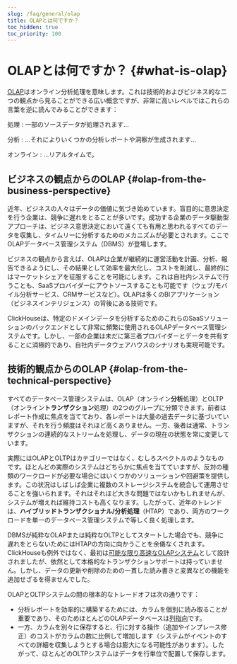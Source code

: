 ```yaml
---
slug: /faq/general/olap
title: OLAPとは何ですか？
toc_hidden: true
toc_priority: 100
---
```


# OLAPとは何ですか？ {#what-is-olap}

[OLAP](https://en.wikipedia.org/wiki/Online_analytical_processing)はオンライン分析処理を意味します。これは技術的およびビジネス的な二つの観点から見ることができる広い概念ですが、非常に高いレベルではこれらの言葉を逆に読んでみることができます：

処理
:   一部のソースデータが処理されます…

分析
:   …それによりいくつかの分析レポートや洞察が生成されます…

オンライン
:   …リアルタイムで。

## ビジネスの観点からのOLAP {#olap-from-the-business-perspective}

近年、ビジネスの人々はデータの価値に気づき始めています。盲目的に意思決定を行う企業は、競争に遅れをとることが多いです。成功する企業のデータ駆動型アプローチは、ビジネス意思決定において遠くても有用と思われるすべてのデータを収集し、タイムリーに分析するためのメカニズムが必要とされます。ここでOLAPデータベース管理システム（DBMS）が登場します。

ビジネスの観点から言えば、OLAPは企業が継続的に運営活動を計画、分析、報告できるようにし、その結果として効率を最大化し、コストを削減し、最終的にはマーケットシェアを征服することを可能にします。これは自社内システムで行うことも、SaaSプロバイダーにアウトソースすることも可能です（ウェブ/モバイル分析サービス、CRMサービスなど）。OLAPは多くのBIアプリケーション（ビジネスインテリジェンス）の背後にある技術です。

ClickHouseは、特定のドメインデータを分析するためのこれらのSaaSソリューションのバックエンドとして非常に頻繁に使用されるOLAPデータベース管理システムです。しかし、一部の企業は未だに第三者プロバイダーとデータを共有することに消極的であり、自社内データウェアハウスのシナリオも実現可能です。

## 技術的観点からのOLAP {#olap-from-the-technical-perspective}

すべてのデータベース管理システムは、OLAP（オンライン**分析**処理）とOLTP（オンライン**トランザクション**処理）の2つのグループに分類できます。前者はレポート作成に焦点を当てており、各レポートは大量の過去データに基づいていますが、それを行う頻度はそれほど高くありません。一方、後者は通常、トランザクションの連続的なストリームを処理し、データの現在の状態を常に変更しています。

実際にはOLAPとOLTPはカテゴリーではなく、むしろスペクトルのようなものです。ほとんどの実際のシステムはどちらかに焦点を当てていますが、反対の種類のワークロードが必要な場合にはいくつかのソリューションや回避策を提供します。この状況はしばしば企業に複数のストレージシステムを統合して運用させることを強いられます。それはそれほど大きな問題ではないかもしれませんが、システムが増えれば維持コストも高くなります。したがって、近年のトレンドは、**ハイブリッドトランザクショナル/分析処理**（HTAP）であり、両方のワークロードを単一のデータベース管理システムで等しく良く処理します。

DBMSが純粋なOLAPまたは純粋なOLTPとしてスタートした場合でも、競争に遅れをとらないためにはHTAPの方向に向かうことを余儀なくされます。ClickHouseも例外ではなく、最初は[可能な限り高速なOLAPシステム](../../concepts/why-clickhouse-is-so-fast.md)として設計されましたが、依然として本格的なトランザクションサポートは持っていません。しかし、データの更新や削除のための一貫した読み書きと変異などの機能を追加せざるを得ませんでした。

OLAPとOLTPシステムの間の根本的なトレードオフは次の通りです：

- 分析レポートを効率的に構築するためには、カラムを個別に読み取ることが重要であり、そのためほとんどのOLAPデータベースは[列指向](../../faq/general/columnar-database.md)です。
- 一方、カラムを別々に保存すると、行に対する操作（追加やインプレース修正）のコストがカラムの数に比例して増加します（システムがイベントのすべての詳細を収集しようとする場合は膨大になる可能性があります）。したがって、ほとんどのOLTPシステムはデータを行単位で配置して保存します。

